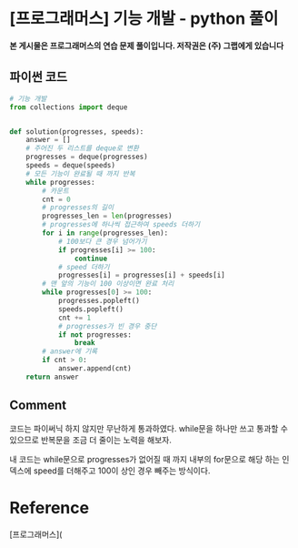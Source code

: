 




# [프로그래머스] 기능 개발 - python 풀이

**본 게시물은 프로그래머스의 연습 문제 풀이입니다. 저작권은 (주) 그랩에게 있습니다**

## 파이썬 코드

```python
# 기능 개발
from collections import deque


def solution(progresses, speeds):
    answer = []
    # 주어진 두 리스트를 deque로 변환
    progresses = deque(progresses)
    speeds = deque(speeds)
    # 모든 기능이 완료될 때 까지 반복
    while progresses:
        # 카운트
        cnt = 0
        # progresses의 길이
        progresses_len = len(progresses)
        # progresses에 하나씩 접근하여 speeds 더하기
        for i in range(progresses_len):
            # 100보다 큰 경우 넘어가기
            if progresses[i] >= 100:
                continue
            # speed 더하기
            progresses[i] = progresses[i] + speeds[i]
        # 맨 앞의 기능이 100 이상이면 완료 처리
        while progresses[0] >= 100:
            progresses.popleft()
            speeds.popleft()
            cnt += 1
            # progresses가 빈 경우 중단
            if not progresses:
                break
        # answer에 기록
        if cnt > 0:
            answer.append(cnt)
    return answer
```



## Comment

코드는 파이써닉 하지 않지만 무난하게 통과하였다. while문을 하나만 쓰고 통과할 수 있으므로 반복문을 조금 더 줄이는 노력을 해보자.

내 코드는 while문으로 progresses가 없어질 때 까지 내부의 for문으로 해당 하는 인덱스에 speed를 더해주고 100이 상인 경우 빼주는 방식이다.

# Reference

[프로그래머스](